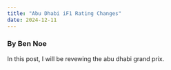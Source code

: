 ```yaml
---
title: "Abu Dhabi iF1 Rating Changes"
date: 2024-12-11
---
```


### By Ben Noe

In this post, I will be revewing the abu dhabi grand prix.
